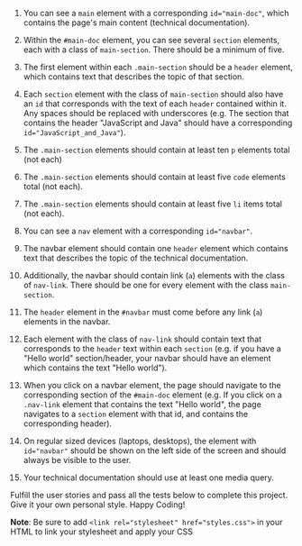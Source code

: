 1. You can see a `main` element with a corresponding `id="main-doc"`, which contains the page's main content (technical documentation).

2. Within the `#main-doc` element, you can see several `section` elements, each with a class of `main-section`. There should be a minimum of five.

3. The first element within each `.main-section` should be a `header` element, which contains text that describes the topic of that section.

4. Each `section` element with the class of `main-section` should also have an `id` that corresponds with the text of each `header` contained within it. Any spaces should be replaced with underscores (e.g. The section that contains the header "JavaScript and Java" should have a corresponding `id="JavaScript_and_Java"`).

5. The `.main-section` elements should contain at least ten `p` elements total (not each)

6. The `.main-section` elements should contain at least five `code` elements total (not each).

7. The `.main-section` elements should contain at least five `li` items total (not each).

8. You can see a `nav` element with a corresponding `id="navbar"`.

9. The navbar element should contain one `header` element which contains text that describes the topic of the technical documentation.

10. Additionally, the navbar should contain link (`a`) elements with the class of `nav-link`. There should be one for every element with the class `main-section`.

11. The `header` element in the `#navbar` must come before any link (`a`) elements in the navbar.

12. Each element with the class of `nav-link` should contain text that corresponds to the `header` text within each `section` (e.g. if you have a "Hello world" section/header, your navbar should have an element which contains the text "Hello world").

13. When you click on a navbar element, the page should navigate to the corresponding section of the `#main-doc` element (e.g. If you click on a `.nav-link` element that contains the text "Hello world", the page navigates to a `section` element with that id, and contains the corresponding header).

14. On regular sized devices (laptops, desktops), the element with `id="navbar"` should be shown on the left side of the screen and should always be visible to the user.

15. Your technical documentation should use at least one media query.

Fulfill the user stories and pass all the tests below to complete this project. Give it your own personal style. Happy Coding!

**Note**: Be sure to add `<link rel="stylesheet" href="styles.css">` in your HTML to link your stylesheet and apply your CSS